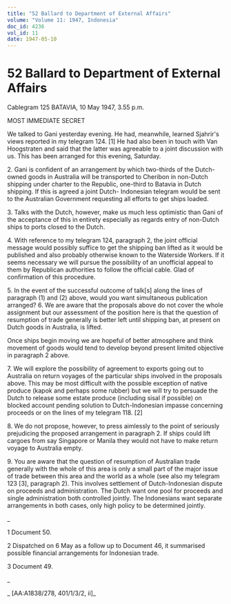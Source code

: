 ```yaml
---
title: "52 Ballard to Department of External Affairs"
volume: "Volume 11: 1947, Indonesia"
doc_id: 4236
vol_id: 11
date: 1947-05-10
---
```


# 52 Ballard to Department of External Affairs

Cablegram 125 BATAVIA, 10 May 1947, 3.55 p.m.

MOST IMMEDIATE SECRET

We talked to Gani yesterday evening. He had, meanwhile, learned Sjahrir's views reported in my telegram 124. [1] He had also been in touch with Van Hoogstraten and said that the latter was agreeable to a joint discussion with us. This has been arranged for this evening, Saturday.

2\. Gani is confident of an arrangement by which two-thirds of the Dutch-owned goods in Australia will be transported to Cheribon in non-Dutch shipping under charter to the Republic, one-third to Batavia in Dutch shipping. If this is agreed a joint Dutch- Indonesian telegram would be sent to the Australian Government requesting all efforts to get ships loaded.

3\. Talks with the Dutch, however, make us much less optimistic than Gani of the acceptance of this in entirety especially as regards entry of non-Dutch ships to ports closed to the Dutch.

4\. With reference to my telegram 124, paragraph 2, the joint official message would possibly suffice to get the shipping ban lifted as it would be published and also probably otherwise known to the Waterside Workers. If it seems necessary we will pursue the possibility of an unofficial appeal to them by Republican authorities to follow the official cable. Glad of confirmation of this procedure.

5\. In the event of the successful outcome of talk[s] along the lines of paragraph (1) and (2) above, would you want simultaneous publication arranged? 6. We are aware that the proposals above do not cover the whole assignment but our assessment of the position here is that the question of resumption of trade generally is better left until shipping ban, at present on Dutch goods in Australia, is lifted.

Once ships begin moving we are hopeful of better atmosphere and think movement of goods would tend to develop beyond present limited objective in paragraph 2 above.

7\. We will explore the possibility of agreement to exports going out to Australia on return voyages of the particular ships involved in the proposals above. This may be most difficult with the possible exception of native produce (kapok and perhaps some rubber) but we will try to persuade the Dutch to release some estate produce (including sisal if possible) on blocked account pending solution to Dutch-Indonesian impasse concerning proceeds or on the lines of my telegram 118. [2]

8\. We do not propose, however, to press aimlessly to the point of seriously prejudicing the proposed arrangement in paragraph 2. If ships could lift cargoes from say Singapore or Manila they would not have to make return voyage to Australia empty.

9\. You are aware that the question of resumption of Australian trade generally with the whole of this area is only a small part of the major issue of trade between this area and the world as a whole (see also my telegram 123 [3], paragraph 2). This involves settlement of Dutch-Indonesian dispute on proceeds and administration. The Dutch want one pool for proceeds and single administration both controlled jointly. The Indonesians want separate arrangements in both cases, only high policy to be determined jointly.

_

1 Document 50.

2 Dispatched on 6 May as a follow up to Document 46, it summarised possible financial arrangements for Indonesian trade.

3 Document 49.

_

_ [AA:A1838/278, 401/1/3/2, ii]_
